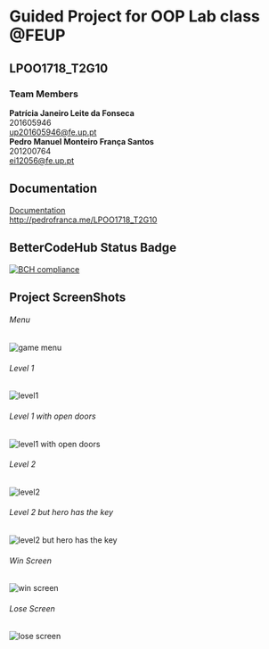 # Guided Project for OOP Lab class @FEUP
## LPOO1718_T2G10

### Team Members <br />
**Patrícia Janeiro Leite da Fonseca** <br />
201605946 <br />
up201605946@fe.up.pt <br />
**Pedro Manuel Monteiro França Santos** <br />
201200764 <br />
ei12056@fe.up.pt <br />

## Documentation <br />
[Documentation](http://pedrofranca.me/LPOO1718_T2G10) <br />
http://pedrofranca.me/LPOO1718_T2G10 <br />

## BetterCodeHub Status Badge <br />
[![BCH compliance](https://bettercodehub.com/edge/badge/pfranca/LPOO1718_T2G10?branch=master)](https://bettercodehub.com/)

## Project ScreenShots <br />
###### Menu <br />
![game menu](https://github.com/pfranca/LPOO1718_T2G10/blob/master/prtscrMenu.png) <br />

###### Level 1 <br />
![level1](https://github.com/pfranca/LPOO1718_T2G10/blob/master/prtscrLvl1.png) <br />

###### Level 1 with open doors <br />
![level1 with open doors](https://github.com/pfranca/LPOO1718_T2G10/blob/master/prtscrOpenDoor.png) <br />

###### Level 2 <br />
![level2](https://github.com/pfranca/LPOO1718_T2G10/blob/master/prtscrLvl2.png) <br />

###### Level 2 but hero has the key <br />
![level2 but hero has the key](https://github.com/pfranca/LPOO1718_T2G10/blob/master/prtscrLvl2Herokey.png) <br />

###### Win Screen <br />
![win screen](https://github.com/pfranca/LPOO1718_T2G10/blob/master/prtscrWin.png) <br />

###### Lose Screen <br />
![lose screen](https://github.com/pfranca/LPOO1718_T2G10/blob/master/prtscrLose.png) <br />
